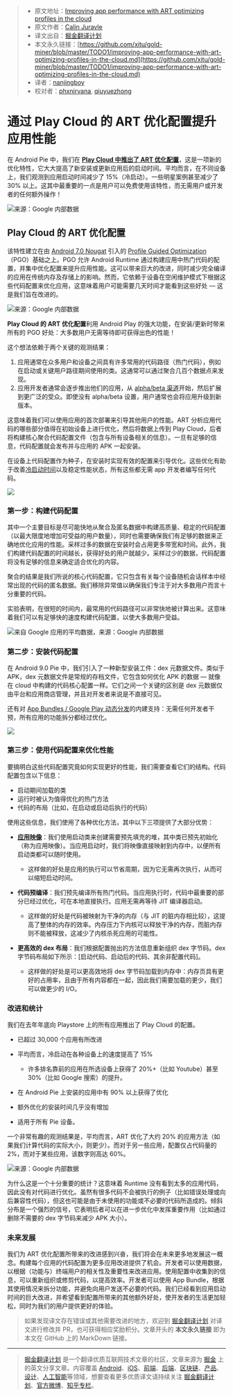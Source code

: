 > * 原文地址：[Improving app performance with ART optimizing profiles in the cloud](https://android-developers.googleblog.com/2019/04/improving-app-performance-with-art.html)
> * 原文作者：[Calin Juravle](https://android-developers.googleblog.com/2019/04/improving-app-performance-with-art.html)
> * 译文出自：[掘金翻译计划](https://github.com/xitu/gold-miner)
> * 本文永久链接：[https://github.com/xitu/gold-miner/blob/master/TODO1/improving-app-performance-with-art-optimizing-profiles-in-the-cloud.md](https://github.com/xitu/gold-miner/blob/master/TODO1/improving-app-performance-with-art-optimizing-profiles-in-the-cloud.md)
> * 译者：[nanjingboy](https://github.com/nanjingboy)
> * 校对者：[phxnirvana](https://github.com/phxnirvana), [qiuyuezhong](https://github.com/qiuyuezhong)

# 通过 Play Cloud 的 ART 优化配置提升应用性能

在 Android Pie 中，我们在 **[Play Cloud 中推出了 ART 优化配置](https://youtu.be/Yi9-BqUxsno?list=PLWz5rJ2EKKc9Gq6FEnSXClhYkWAStbwlC&t=985)**，这是一项新的优化特性，它大大提高了新安装或更新应用后的启动时间。平均而言，在不同设备上，我们观测到应用启动时间减少了 15%（冷启动）。一些明星案例甚至减少了 30% 以上。这其中最重要的一点是用户可以免费使用该特性，而无需用户或开发者的任何额外操作！

![来源：Google 内部数据](https://2.bp.blogspot.com/-J__2yBAq9SA/XJ6pHDtWtJI/AAAAAAAAHXw/xOQySRneEdQcfgIMXRsZVErzXN1y9yJgwCLcBGAs/s1600/image3.png)

## Play Cloud 的 ART 优化配置

该特性建立在由 [Android 7.0 Nougat](https://www.youtube.com/watch?v=fwMM6g7wpQ8) 引入的 [Profile Guided Optimization](https://source.android.com/devices/tech/dalvik/jit-compiler)（PGO）基础之上。PGO 允许 Android Runtime 通过构建应用中热门代码的配置，并集中优化配置来提升应用性能。这可以带来巨大的改进，同时减少完全编译的应用在传统内存及存储上的影响。然而，它依赖于设备在空闲维护模式下根据这些代码配置来优化应用，这意味着用户可能需要几天时间才能看到这些好处 — 这是我们旨在改进的。

![来源：Google 内部数据](https://2.bp.blogspot.com/-6_ScCr79y7g/XJ6pSVfm7zI/AAAAAAAAHX0/PCTBWrbT4e87__cjtS07gE7eZetNvnQ-QCLcBGAs/s1600/image1.png)

**Play Cloud 的 ART 优化配置**利用 Android Play 的强大功能，在安装/更新时带来所有的 PGO 好处：大多数用户无需等待即可获得出色的性能！

这个想法依赖于两个关键的观测结果：

1. 应用通常在众多用户和设备之间具有许多常用的代码路径（热门代码），例如在启动或关键用户路径期间使用的类。这通常可以通过聚合几百个数据点来发现。
2. 应用开发者通常会逐步推出他们的应用，从 [alpha/beta 渠道](https://support.google.com/googleplay/android-developer/answer/3131213?hl=en)开始，然后扩展到更广泛的受众。即使没有 alpha/beta 设置，用户通常也会将应用升级到新版本。

这意味着我们可以使用应用的首次部署来引导其他用户的性能。ART 分析应用代码的哪些部分值得在初始设备上进行优化，然后将数据上传到 Play Cloud，后者将构建核心聚合代码配置文件（包含与所有设备相关的信息）。一旦有足够的信息，代码配置就会发布并与应用的 APK 一起安装。

在设备上代码配置作为种子，在安装时实现有效的配置来引导优化。这些优化有助于改善[冷启动时间](https://developer.android.com/topic/performance/vitals/launch-time#cold)以及稳定性能状态，所有这些都无需 app 开发者编写任何代码。

![](https://4.bp.blogspot.com/-YZvK3UU7D20/XJ6pZ21iv4I/AAAAAAAAHX8/9dOUqVkAqAwpS7cLu4GBUxS1NbjhOQQ3gCLcBGAs/s1600/image4.png)

### 第一步：构建代码配置

其中一个主要目标是尽可能快地从聚合及匿名数据中构建高质量、稳定的代码配置（以最大限度地增加可受益的用户数量），同时也需要确保我们有足够的数据来正确地优化应用的性能。采样过多的数据在安装时会占用更多带宽和时间。此外，我们构建代码配置的时间越长，获得好处的用户就越少。采样过少的数据，代码配置将没有足够的信息来确定适合优化的内容。

聚合的结果是我们所说的核心代码配置，它只包含有关每个设备随机会话样本中经常出现的代码的匿名数据。我们移除异常值以确保我们专注于对大多数用户而言十分重要的代码。

实验表明，在很短的时间内，最常用的代码路径可以非常快地被计算出来。这意味着我们可以有足够快的速度构建代码配置，以使大多数用户受益。

![来自 Google 应用的平均数据，来源：Google 内部数据](https://4.bp.blogspot.com/-ExYg7hPhU8E/XJ6pf1CSfRI/AAAAAAAAHYA/P-1tN7ehCoseEnK_lgHvfieX6bZmgh1XACLcBGAs/s1600/image5.png)

### 第二步：安装代码配置

在 Android 9.0 Pie 中，我们引入了一种新型安装工件：dex 元数据文件。类似于 APK，dex 元数据文件是常规的存档文件，它包含如何优化 APK 的数据 — 就像在 cloud 中构建的代码核心配置一样。它们之间一个关键的区别是 dex 元数据仅由平台和应用商店管理，并且对开发者来说是不直接可见。

还有对 [App Bundles / Google Play 动态分发](https://developer.android.com/platform/technology/app-bundle/)的内建支持：无需任何开发者干预，所有应用的功能拆分都经过优化。

![](https://2.bp.blogspot.com/-mBErPA5xD0w/XJ6ppc6ye7I/AAAAAAAAHYE/kP_xVzVtdjY3Grrr7fHM3Oznde-s7a4jwCLcBGAs/s1600/image6.png)

### 第三步：使用代码配置来优化性能

要搞明白这些代码配置究竟如何实现更好的性能，我们需要查看它们的结构。代码配置包含以下信息：

* 启动期间加载的类
* 运行时被认为值得优化的热门方法
* 代码的布局（比如，在启动或启动后执行的代码）

使用这些信息，我们使用了各种优化方法，其中以下三项提供了大部分优势：

* **[应用映像](https://youtu.be/fwMM6g7wpQ8?t=2145)**：我们使用启动类来创建需要预先填充的堆，其中类已预先初始化（称为应用映像）。当应用启动时，我们将映像直接映射到内存中，以便所有启动类都可以随时使用。

  * 这样做的好处是应用的执行可以节省周期，因为它无需再次执行，从而可以缩短启动时间。

* **代码预编译**：我们预先编译所有热门代码。当应用执行时，代码中最重要的部分已经过优化，可在本地直接执行。应用无需再等待 JIT 编译器启动。
  * 这样做的好处是代码被映射为干净的内存（与 JIT 的脏内存相比较），这提高了整体的内存的效率。内存压力下内核可以释放干净的内存，而脏内存则不能被释放，这减少了内核杀死应用的可能性。

* **更高效的 dex 布局**：我们根据配置抛出的方法信息重新组织 dex 字节码。dex 字节码布局如下所示：\[启动代码、启动后的代码、其余非配置代码\]。
  * 这样做的好处是可以更高效地将 dex 字节码加载到内存中：内存页具有更好的占用率，且由于所有内容都在一起，因此我们需要加载的更少，我们可以做更少的 I/O。

### 改进和统计

我们在去年年底向 Playstore 上的所有应用推出了 Play Cloud 的配置。

* 已超过 30,000 个应用有所改进
* 平均而言，冷启动在各种设备上的速度提高了 15%

  * 许多排名靠前的应用在所选设备上获得了 20%+（比如 Youtube）甚至 30%（比如 Google 搜索）的提升。

* 在 Android Pie 上安装的应用中有 90% 以上获得了优化
* 额外优化的安装时间几乎没有增加
* 适用于所有 Pie 设备。

一个非常有趣的观测结果是，平均而言，ART 优化了大约 20% 的应用方法（如果我们计算代码的实际大小，则更少）。而对于另一些应用，配置仅占代码量的 2%，而对于某些应用，该数字则高达 60%。

![来源：Google 内部数据](https://1.bp.blogspot.com/-179Ds6kuco4/XJ6pxOk4_oI/AAAAAAAAHYQ/WdjbULWQ9ZkaPjzBQKlkawPNU_xLnF4fgCLcBGAs/s1600/image2.png)

为什么这是一个十分重要的统计？这意味着 Runtime 没有看到太多的应用代码，因此没有对代码进行优化。虽然有很多代码不会被执行的例子（比如错误处理或向后兼容性代码），但这也可能是由于未使用的功能或不必要的代码所造成的。倾斜分布是一个强烈的信号，它表明后者可以在进一步优化中发挥重要作用（比如通过删除不需要的 dex 字节码来减少 APK 大小）。

### 未来发展

我们为 ART 优化配置所带来的改进感到兴奋，我们将会在未来更多地发展这一概念。构建每个应用的代码配置为更多应用改进提供了机会。开发者可以使用数据，以根据（功能与）终端用户的相关性及重要性来改进应用。使用配置中收集到的信息，可以重新组织或修剪代码，以提高效率。开发者可以使用 App Bundle，根据其使用情况来拆分功能，并避免向用户发送不必要的代码。我们已经看到应用启动时间的巨大改进，并希望看到配置所带来的其他额外好处，使开发者的生活更加轻松，同时为我们的用户提供更好的体验。

> 如果发现译文存在错误或其他需要改进的地方，欢迎到 [掘金翻译计划](https://github.com/xitu/gold-miner) 对译文进行修改并 PR，也可获得相应奖励积分。文章开头的 **本文永久链接** 即为本文在 GitHub 上的 MarkDown 链接。

---

> [掘金翻译计划](https://github.com/xitu/gold-miner) 是一个翻译优质互联网技术文章的社区，文章来源为 [掘金](https://juejin.im) 上的英文分享文章。内容覆盖 [Android](https://github.com/xitu/gold-miner#android)、[iOS](https://github.com/xitu/gold-miner#ios)、[前端](https://github.com/xitu/gold-miner#前端)、[后端](https://github.com/xitu/gold-miner#后端)、[区块链](https://github.com/xitu/gold-miner#区块链)、[产品](https://github.com/xitu/gold-miner#产品)、[设计](https://github.com/xitu/gold-miner#设计)、[人工智能](https://github.com/xitu/gold-miner#人工智能)等领域，想要查看更多优质译文请持续关注 [掘金翻译计划](https://github.com/xitu/gold-miner)、[官方微博](http://weibo.com/juejinfanyi)、[知乎专栏](https://zhuanlan.zhihu.com/juejinfanyi)。
